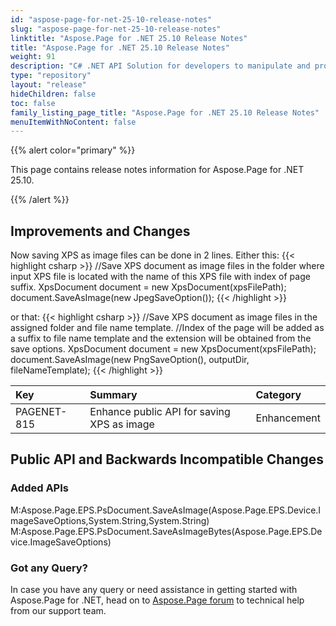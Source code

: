 ```yaml
---
id: "aspose-page-for-net-25-10-release-notes"
slug: "aspose-page-for-net-25-10-release-notes"
linktitle: "Aspose.Page for .NET 25.10 Release Notes"
title: "Aspose.Page for .NET 25.10 Release Notes"
weight: 91
description: "C# .NET API Solution for developers to manipulate and process PS, EPS, and XPS files. Release Notes of Aspose.Page API solution for .NET | Release 2025.10"
type: "repository"
layout: "release"
hideChildren: false
toc: false
family_listing_page_title: "Aspose.Page for .NET 25.10 Release Notes"
menuItemWithNoContent: false
---
```


{{% alert color="primary" %}}

This page contains release notes information for Aspose.Page for .NET 25.10.

{{% /alert %}}

## Improvements and Changes

Now saving XPS as image files can be done in 2 lines.
Either this:
{{< highlight csharp >}}
//Save XPS document as image files in the folder where input XPS file is located with the name of this XPS file with index of page suffix.
XpsDocument document = new XpsDocument(xpsFilePath);
document.SaveAsImage(new JpegSaveOption());
{{< /highlight >}}

or that:
{{< highlight csharp >}}
//Save XPS document as image files in the assigned folder and file name template.
//Index of the page will be added as a suffix to file name template and the extension will be obtained from the save options. 
XpsDocument document = new XpsDocument(xpsFilePath);
document.SaveAsImage(new PngSaveOption(), outputDir, fileNameTemplate);
{{< /highlight >}}

|**Key**|**Summary**|**Category**|
| :- | :- | :- |
|PAGENET-815|Enhance public API for saving XPS as image|Enhancement|

## **Public API and Backwards Incompatible Changes**
### **Added APIs**
M:Aspose.Page.EPS.PsDocument.SaveAsImage(Aspose.Page.EPS.Device.ImageSaveOptions,System.String,System.String)
M:Aspose.Page.EPS.PsDocument.SaveAsImageBytes(Aspose.Page.EPS.Device.ImageSaveOptions)



### Got any Query?

In case you have any query or need assistance in getting started with Aspose.Page for .NET, head on to [Aspose.Page forum](https://forum.aspose.com/c/page/39) to technical help from our support team.
